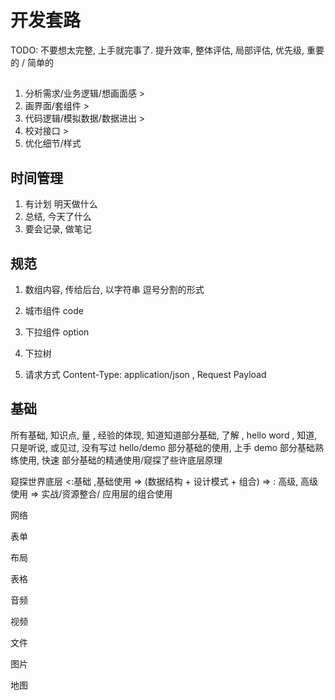 # 开发套路

TODO: 不要想太完整, 上手就完事了. 提升效率, 整体评估, 局部评估, 优先级, 重要的 / 简单的

##

1. 分析需求/业务逻辑/想画面感 >
1. 画界面/套组件 >
1. 代码逻辑/模拟数据/数据进出 >
1. 校对接口 >
1. 优化细节/样式

## 时间管理

1. 有计划 明天做什么
2. 总结, 今天了什么
3. 要会记录, 做笔记

## 规范

1. 数组内容, 传给后台, 以字符串 逗号分割的形式

1. 城市组件 code

1. 下拉组件 option

1. 下拉树

1. 请求方式 Content-Type: application/json , Request Payload

## 基础

所有基础, 知识点, 量 , 经验的体现,
知道知道部分基础, 了解 , hello word , 知道, 只是听说, 或见过, 没有写过 hello/demo
部分基础的使用, 上手 demo
部分基础熟练使用, 快速
部分基础的精通使用/窥探了些许底层原理

窥探世界底层 <:基础 ,基础使用 => (数据结构 + 设计模式 + 组合) => : 高级, 高级使用 => 实战/资源整合/ 应用层的组合使用

网络

表单

布局

表格

音频

视频

文件

图片

地图

